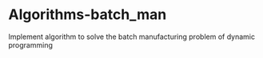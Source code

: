 # Algorithms-batch_man
Implement algorithm to solve the batch manufacturing problem of dynamic programming
